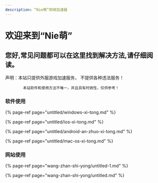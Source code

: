```yaml
---
description: “Nie萌”网络加速器
---
```


# 欢迎来到“Nie萌”

## **您好,常见问题都可以在这里找到解决方法,请仔细阅读。**

声明：本站只提供外服游戏加速服务，       不提供各种违法服务！

            本站软件和使用方法不唯一，并且具有时效性，仅供参考！



### 软件使用

{% page-ref page="untitled/windows-xi-tong.md" %}

{% page-ref page="untitled/ios-xi-tong.md" %}

{% page-ref page="untitled/android-an-zhuo-xi-tong.md" %}

{% page-ref page="untitled/mac-os-xi-tong.md" %}

### 网站使用

{% page-ref page="wang-zhan-shi-yong/untitled-1.md" %}

{% page-ref page="wang-zhan-shi-yong/untitled.md" %}



